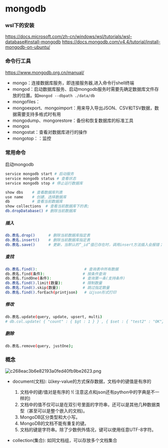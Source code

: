 # mongodb

### wsl下的安装

<https://docs.microsoft.com/zh-cn/windows/wsl/tutorials/wsl-database#install-mongodb>
<https://docs.mongodb.com/v4.4/tutorial/install-mongodb-on-ubuntu/>

### 命令行工具

<https://www.mongodb.org.cn/manual/>

- mongo：连接数据库服务，即连接服务器,进入命令行shell终端
- mongod：启动数据库服务、启动mongodb服务时需要先确定数据库文件存放的位置。如`mongod --dbpath ./data/db`
- mongofiles：
- mongoexport、mongoimport：用来导入导出JSON、CSV和TSV数据，数据需要支持多格式时有用
- mongodump、mongorestore：备份和恢复数据库的标准工具
- mongos
- mongostat：查看对数据库进行的操作
- mongotop：：监控

### 常用命令

启动mongodb

```bash
service mongodb start # 启动服务
service mongodb status # 查看状态
service mongodb stop # 停止运行数据库
```

```bash
show dbs    # 查看数据库列表
use name    # 创建、选择数据库
db          # 查看当前数据库
show collections  # 查看当前数据库下的表;
db.dropDatabase() # 删除当前数据库
```

##### 插入

```bash
db.表名.drop()      # 删除当前数据库指定表
db.表名.insert()    # 删除当前数据库指定表
db.表名.save()      # 更新，当默认的“_id”值已存在时，调用insert方法插入会报错；而save方法不会,会更新相同的_id所在行数据的信息
```

##### 查找

```bash
db.表名.find():                     # 查询表中所有数据
db.表名.find(条件):                 # 按条件查询
db.表名.findOne(条件):              # 查询第一条(支持条件)
db.表名.find().limit(数量):         # 限制数量
db.表名.find().skip(数量):          # 跳过指定数量
db.表名.find().forEach(printjson)   # 以json形式打印
```

##### 修改

```bash
db.表名.update(query, update, upsert, multi)
# db.col.update( { "count" : { $gt : 1 } } , { $set : { "test2" : "OK"} } );
```

##### 删除

```bash
db.表名.remove(query, justOne);
```

### 概念

![c268eac3b6e82193a0fed40fb9be2623.png](en-resource://database/1179:1)

- document(文档): 以key-value的方式保存数据，文档中的键值是有序的

  1. 文档中的键/值对是有序的 !( 注意这点和json还有python中的字典是不一样的)
  2. 文档中的值不仅可以是在双引号里面的字符串，还可以是其他几种数据类型（甚至可以是整个嵌入的文档)。
  3. MongoDB区分类型和大小写。
  4. MongoDB的文档不能有重复的键。
  5. 文档的键是字符串。除了少数例外情况，键可以使用任意UTF-8字符。

- collection(集合): 如同文档组，可以存放多个文档集合
